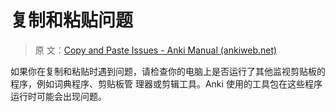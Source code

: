 # 复制和粘贴问题

> 原
> 文：[Copy and Paste Issues - Anki Manual (ankiweb.net)](https://docs.ankiweb.net/platform/windows/copy-and-paste.html)

如果你在复制和粘贴时遇到问题，请检查你的电脑上是否运行了其他监视剪贴板的程序，例如词典程序、剪贴板管
理器或剪辑工具。Anki 使用的工具包在这些程序运行时可能会出现问题。

